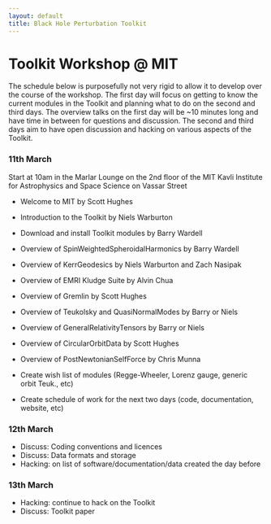 ```yaml
---
layout: default
title: Black Hole Perturbation Toolkit
---
```


# Toolkit Workshop @ MIT

The schedule below is purposefully not very rigid to allow it to develop over the course of the workshop. The first day will focus on getting to know the current modules in the Toolkit and planning what to do on the second and third days. The overview talks on the first day will be ~10 minutes long and have time in between for questions and discussion. The second and third days aim to have open discussion and hacking on various aspects of the Toolkit.

### 11th March

Start at 10am in the Marlar Lounge on the 2nd floor of the MIT Kavli Institute for Astrophysics and Space Science on Vassar Street

- Welcome to MIT by Scott Hughes
- Introduction to the Toolkit by Niels Warburton

- Download and install Toolkit modules by Barry Wardell

- Overview of SpinWeightedSpheroidalHarmonics by Barry Wardell
- Overview of KerrGeodesics by Niels Warburton and Zach Nasipak
- Overview of EMRI Kludge Suite by Alvin Chua
- Overview of Gremlin by Scott Hughes
- Overview of Teukolsky and QuasiNormalModes by Barry or Niels
- Overview of GeneralRelativityTensors by Barry or Niels
- Overview of CircularOrbitData by Scott Hughes
- Overview of PostNewtonianSelfForce by Chris Munna

- Create wish list of modules (Regge-Wheeler, Lorenz gauge, generic orbit Teuk., etc)
- Create schedule of work for the next two days (code, documentation, website, etc)


### 12th March

- Discuss: Coding conventions and licences
- Discuss: Data formats and storage
- Hacking: on list of software/documentation/data created the day before


### 13th March


- Hacking: continue to hack on the Toolkit
- Discuss: Toolkit paper